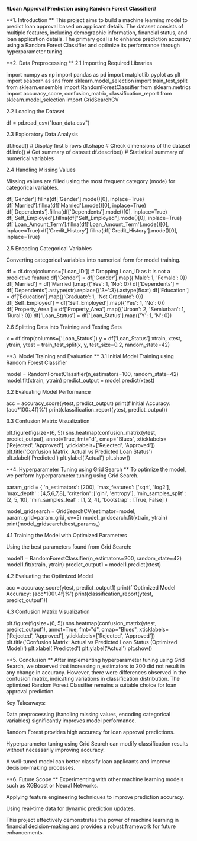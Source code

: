 **#Loan Approval Prediction using Random Forest Classifier#**

**1. Introduction
**
This project aims to build a machine learning model to predict loan approval based on applicant details. The dataset consists of multiple features, including demographic information, financial status, and loan application details. The primary goal is to enhance prediction accuracy using a Random Forest Classifier and optimize its performance through hyperparameter tuning.

**2. Data Preprocessing
**
2.1 Importing Required Libraries

import numpy as np
import pandas as pd
import matplotlib.pyplot as plt
import seaborn as sns
from sklearn.model_selection import train_test_split
from sklearn.ensemble import RandomForestClassifier
from sklearn.metrics import accuracy_score, confusion_matrix, classification_report
from sklearn.model_selection import GridSearchCV

2.2 Loading the Dataset

df = pd.read_csv("loan_data.csv")

2.3 Exploratory Data Analysis

df.head()  # Display first 5 rows
df.shape   # Check dimensions of the dataset
df.info()  # Get summary of dataset
df.describe()  # Statistical summary of numerical variables

2.4 Handling Missing Values

Missing values are filled using the most frequent category (mode) for categorical variables.

df['Gender'].fillna(df['Gender'].mode()[0], inplace=True)
df['Married'].fillna(df['Married'].mode()[0], inplace=True)
df['Dependents'].fillna(df['Dependents'].mode()[0], inplace=True)
df['Self_Employed'].fillna(df["Self_Employed"].mode()[0], inplace=True)
df['Loan_Amount_Term'].fillna(df['Loan_Amount_Term'].mode()[0], inplace=True)
df['Credit_History'].fillna(df['Credit_History'].mode()[0], inplace=True)

2.5 Encoding Categorical Variables

Converting categorical variables into numerical form for model training.

df = df.drop(columns=['Loan_ID'])  # Dropping Loan_ID as it is not a predictive feature
df['Gender'] = df['Gender'].map({'Male': 1, 'Female': 0})
df['Married'] = df['Married'].map({'Yes': 1, 'No': 0})
df['Dependents'] = df['Dependents'].astype(str).replace({'3+':3}).astype(float)
df['Education'] = df['Education'].map({'Graduate': 1, 'Not Graduate': 0})
df['Self_Employed'] = df['Self_Employed'].map({'Yes': 1, 'No': 0})
df['Property_Area'] = df['Property_Area'].map({'Urban': 2, 'Semiurban': 1, 'Rural': 0})
df['Loan_Status'] = df['Loan_Status'].map({'Y': 1, 'N': 0})

2.6 Splitting Data into Training and Testing Sets

x = df.drop(columns=['Loan_Status'])
y = df['Loan_Status']
xtrain, xtest, ytrain, ytest = train_test_split(x, y, test_size=0.2, random_state=42)

**3. Model Training and Evaluation
**
3.1 Initial Model Training using Random Forest Classifier

model = RandomForestClassifier(n_estimators=100, random_state=42)
model.fit(xtrain, ytrain)
predict_output = model.predict(xtest)

3.2 Evaluating Model Performance

acc = accuracy_score(ytest, predict_output)
print(f'Initial Accuracy: {acc*100:.4f}%')
print(classification_report(ytest, predict_output))

3.3 Confusion Matrix Visualization

plt.figure(figsize=(6, 5))
sns.heatmap(confusion_matrix(ytest, predict_output), annot=True, fmt="d", cmap="Blues", xticklabels=['Rejected', 'Approved'], yticklabels=['Rejected', 'Approved'])
plt.title('Confusion Matrix: Actual vs Predicted Loan Status')
plt.xlabel('Predicted')
plt.ylabel('Actual')
plt.show()

**4. Hyperparameter Tuning using Grid Search
**
To optimize the model, we perform hyperparameter tuning using Grid Search.

param_grid = {
    'n_estimators': [200],
    'max_features': ['sqrt', 'log2'],
    'max_depth' : [4,5,6,7,8],
    'criterion' :['gini', 'entropy'],
    'min_samples_split' : [2, 5, 10],
    'min_samples_leaf' : [1, 2, 4],
    'bootstrap' : [True, False]
}

model_gridsearch = GridSearchCV(estimator=model, param_grid=param_grid, cv=5)
model_gridsearch.fit(xtrain, ytrain)
print(model_gridsearch.best_params_)

4.1 Training the Model with Optimized Parameters

Using the best parameters found from Grid Search:

model1 = RandomForestClassifier(n_estimators=200, random_state=42)
model1.fit(xtrain, ytrain)
predict_output1 = model1.predict(xtest)

4.2 Evaluating the Optimized Model

acc = accuracy_score(ytest, predict_output1)
print(f'Optimized Model Accuracy: {acc*100:.4f}%')
print(classification_report(ytest, predict_output1))

4.3 Confusion Matrix Visualization

plt.figure(figsize=(6, 5))
sns.heatmap(confusion_matrix(ytest, predict_output1), annot=True, fmt="d", cmap="Blues", xticklabels=['Rejected', 'Approved'], yticklabels=['Rejected', 'Approved'])
plt.title('Confusion Matrix: Actual vs Predicted Loan Status (Optimized Model)')
plt.xlabel('Predicted')
plt.ylabel('Actual')
plt.show()

**5. Conclusion
**
After implementing hyperparameter tuning using Grid Search, we observed that increasing n_estimators to 200 did not result in any change in accuracy. However, there were differences observed in the confusion matrix, indicating variations in classification distribution. The optimized Random Forest Classifier remains a suitable choice for loan approval prediction.

Key Takeaways:

Data preprocessing (handling missing values, encoding categorical variables) significantly improves model performance.

Random Forest provides high accuracy for loan approval predictions.

Hyperparameter tuning using Grid Search can modify classification results without necessarily improving accuracy.

A well-tuned model can better classify loan applicants and improve decision-making processes.

**6. Future Scope
**
Experimenting with other machine learning models such as XGBoost or Neural Networks.

Applying feature engineering techniques to improve prediction accuracy.

Using real-time data for dynamic prediction updates.

This project effectively demonstrates the power of machine learning in financial decision-making and provides a robust framework for future enhancements.

